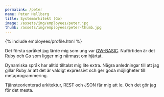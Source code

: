 ```yaml
---
permalink: /peter
name: Peter Hellberg
title: Systemarkitekt (Go)
image: /assets/img/employees/peter.jpg
thumb: /assets/img/employees/peter-thumb.jpg
---
```

{% include employees/profile.html %}

Det första språket jag lärde mig som ung var
[GW-BASIC](http://en.wikipedia.org/wiki/GW-BASIC). Nuförtiden är det Ruby och
[Go](http://golang.org/) som ligger mig närmast om hjärtat.

Dynamiska språk har alltid tilltalat mig lite extra. Några anledningar till
att jag gillar Ruby är att det är väldigt expressivt och ger goda möjligheter
till metaprogrammering.

Tjänsteorienterad arkitektur, REST och JSON får mig att le. Och det gör jag
för det mesta.
